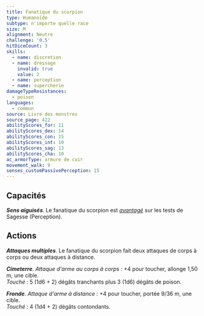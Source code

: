 ```yaml
---
title: Fanatique du scorpion
type: Humanoïde
subtype: n'importe quelle race
size: M
alignment: Neutre
challenge: '0.5'
hitDiceCount: 3
skills:
  - name: discretion
  - name: dressage
    invalid: true
    value: 2
  - name: perception
  - name: supercherie
damageTypeResistances:
  - poison
languages:
  - commun
source: Livre des monstres
source_page: 422
abilityScores_for: 11
abilityScores_dex: 14
abilityScores_con: 15
abilityScores_int: 10
abilityScores_sag: 13
abilityScores_cha: 10
ac_armorType: armure de cuir
movement_walk: 9
senses_customPassivePerception: 15
---
```

## Capacités
_**Sens aiguisés**_. Le fanatique du scorpion est [_avantagé_](/utiliser-les-caracteristiques/#avantage-et-desavantage) sur les tests de Sagesse (Perception).

## Actions
_**Attaques multiples**_. Le fanatique du scorpion fait deux attaques de corps à corps ou deux attaques à distance.

_**Cimeterre**_. _Attaque d'arme au corps à corps_ : +4 pour toucher, allonge 1,50 m, une cible.  
_Touché_ : 5 (1d6 + 2) dégâts tranchants plus 3 (1d6) dégâts de poison.

_**Fronde**_. _Attaque d'arme à distance_ : +4 pour toucher, portée 9/36 m, une cible.  
_Touché_ : 4 (1d4 + 2) dégâts contondants.

